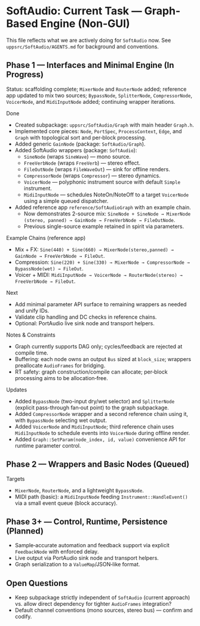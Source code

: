 # SoftAudio: Current Task — Graph-Based Engine (Non-GUI)

This file reflects what we are actively doing for `SoftAudio` now. See `uppsrc/SoftAudio/AGENTS.md` for background and conventions.

## Phase 1 — Interfaces and Minimal Engine (In Progress)

Status: scaffolding complete; `MixerNode` and `RouterNode` added; reference app updated to mix two sources; `BypassNode`, `SplitterNode`, `CompressorNode`, `VoicerNode`, and `MidiInputNode` added; continuing wrapper iterations.

Done
- Created subpackage: `uppsrc/SoftAudio/Graph` with main header `Graph.h`.
- Implemented core pieces: `Node`, `PortSpec`, `ProcessContext`, `Edge`, and `Graph` with topological sort and per‑block processing.
- Added generic `GainNode` (package: `SoftAudio/Graph`).
- Added SoftAudio wrappers (package: `SoftAudio`):
  - `SineNode` (wraps `SineWave`) — mono source.
  - `FreeVerbNode` (wraps `FreeVerb`) — stereo effect.
  - `FileOutNode` (wraps `FileWaveOut`) — sink for offline renders.
  - `CompressorNode` (wraps `Compressor`) — stereo dynamics.
  - `VoicerNode` — polyphonic instrument source with default `Simple` instrument.
  - `MidiInputNode` — schedules NoteOn/NoteOff to a target `VoicerNode` using a simple queued dispatcher.
- Added reference app `reference/SoftAudioGraph` with an example chain.
  - Now demonstrates 2-source mix: `SineNode + SineNode → MixerNode (stereo, panned) → GainNode → FreeVerbNode → FileOutNode`.
  - Previous single-source example retained in spirit via parameters.

Example Chains (reference app)
- Mix + FX: `Sine(440) + Sine(660) → MixerNode(stereo,panned) → GainNode → FreeVerbNode → FileOut`.
- Compression: `Sine(220) + Sine(330) → MixerNode → CompressorNode → BypassNode(wet) → FileOut`.
- Voicer + MIDI: `MidiInputNode → VoicerNode → RouterNode(stereo) → FreeVerbNode → FileOut`.

Next
- Add minimal parameter API surface to remaining wrappers as needed and unify IDs.
- Validate clip handling and DC checks in reference chains.
- Optional: PortAudio live sink node and transport helpers.

Notes & Constraints
- Graph currently supports DAG only; cycles/feedback are rejected at compile time.
- Buffering: each node owns an output `Bus` sized at `block_size`; wrappers preallocate `AudioFrames` for bridging.
- RT safety: graph construction/compile can allocate; per‑block processing aims to be allocation‑free.

Updates
- Added `BypassNode` (two-input dry/wet selector) and `SplitterNode` (explicit pass-through fan‑out point) to the graph subpackage.
- Added `CompressorNode` wrapper and a second reference chain using it, with `BypassNode` selecting wet output.
- Added `VoicerNode` and `MidiInputNode`; third reference chain uses `MidiInputNode` to schedule events into `VoicerNode` during offline render.
- Added `Graph::SetParam(node_index, id, value)` convenience API for runtime parameter control.

## Phase 2 — Wrappers and Basic Nodes (Queued)

Targets
- `MixerNode`, `RouterNode`, and a lightweight `BypassNode`.
- MIDI path (basic): a `MidiInputNode` feeding `Instrument::HandleEvent()` via a small event queue (block accuracy).

## Phase 3+ — Control, Runtime, Persistence (Planned)

- Sample‑accurate automation and feedback support via explicit `FeedbackNode` with enforced delay.
- Live output via PortAudio sink node and transport helpers.
- Graph serialization to a `ValueMap`/JSON‑like format.

## Open Questions

- Keep subpackage strictly independent of `SoftAudio` (current approach) vs. allow direct dependency for tighter `AudioFrames` integration?
- Default channel conventions (mono sources, stereo bus) — confirm and codify.



